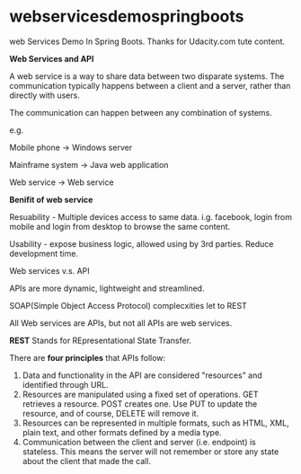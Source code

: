 # webservicesdemospringboots
web Services Demo In Spring Boots. Thanks for Udacity.com tute content. 

**Web Services and API**

A web service is a way to share data between two disparate systems. The communication typically happens between a client and a server, rather than directly with users. 

The communication can happen between any combination of systems. 

e.g. 

 Mobile phone -> Windows server

 Mainframe system -> Java web application

 Web service -> Web service

 

**Benifit of web service**

Resuability -  Multiple devices access to same data. i.g. facebook, login from mobile and login from desktop to browse the same content. 

Usability - expose business logic, allowed using by 3rd parties. Reduce development time. 

Web services v.s. API

APIs are more dynamic, lightweight and streamlined.

SOAP(Simple Object Access Protocol) complecxities let to REST 

All Web services are APIs, but not all APIs are web services.  

**REST**  Stands for REpresentational State Transfer. 

There are **four principles** that APIs follow:

1. Data and functionality in the API are considered "resources" and identified through URL. 
2. Resources are manipulated using a fixed set of operations. GET retrieves a resource. POST creates one. Use PUT to update the resource, and of course, DELETE will remove it.
3. Resources can be represented in multiple formats, such as HTML, XML, plain text, and other formats defined by a media type.
4. Communication between the client and server (i.e. endpoint) is stateless. This means the server will not remember or store any state about the client that made the call.
